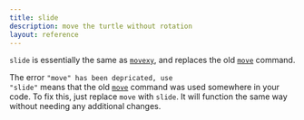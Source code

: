 ```yaml
---
title: slide
description: move the turtle without rotation
layout: reference
---
```


`slide` is essentially the same as [`movexy`](movexy.html), and replaces the old [`move`](move.html) command. 

The error <code class="error">"move" has been depricated, use "slide"</code> means that the old [`move`](move.html) command was used somewhere in your code. To fix this, just replace `move` with `slide`. It will function the same way without needing any additional changes. 
